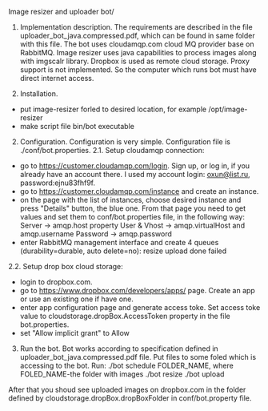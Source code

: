 Image resizer and uploader bot/

1. Implementation description.
The requirements are described in the file uploader_bot_java.compressed.pdf, which can be found in same folder with this file.
The bot uses cloudamqp.com cloud MQ provider base on RabbitMQ.
Image resizer uses java capabilities to process images along with imgscalr library.
Dropbox is used as remote cloud storage.
Proxy support is not implemented. So the computer which runs bot must have direct internet access.


2. Installation.
- put image-resizer forled to desired location, for example /opt/image-resizer
- make script file bin/bot executable


2. Configuration.
Configuration is very simple. Configuration file is ./conf/bot.properties.
2.1. Setup cloudamqp connection:
 - go to https://customer.cloudamqp.com/login. Sign up, or log in, if you already have an account there. I used my account login: oxun@list.ru, password:ejnu83fhf9f.
 - go to https://customer.cloudamqp.com/instance and create an instance.
 - on the page with the list of instances, choose desired instance and press "Details" button, the blue one.
 From that page you need to get values and set them to conf/bot.properties file, in the following way:
    Server 	->  amqp.host property
    User & Vhost -> amqp.virtualHost and amqp.username
    Password -> amqp.password
 - enter RabbitMQ management interface and create 4 queues (durability=durable, auto delete=no):
    resize
    upload
    done
    failed

2.2. Setup drop box cloud storage:
 - login to dropbox.com.
 - go to https://www.dropbox.com/developers/apps/ page. Create an app or use an existing one if have one.
 - enter app configuration page and generate access toke. Set access toke value to cloudstorage.dropBox.AccessToken property in the file bot.properties.
 - set "Allow implicit grant" to Allow

3. Run the bot.
 Bot works according to specification defined in uploader_bot_java.compressed.pdf file.
 Put files to some foled which is accessing to the bot.
 Run:
 ./bot schedule FOLDER_NAME, where FOLED_NAME-the folder with images
 ./bot resize
 ./bot upload

 After that you shoud see uploaded images on dropbox.com in the folder defined by cloudstorage.dropBox.dropBoxFolder in conf/bot.property file.



